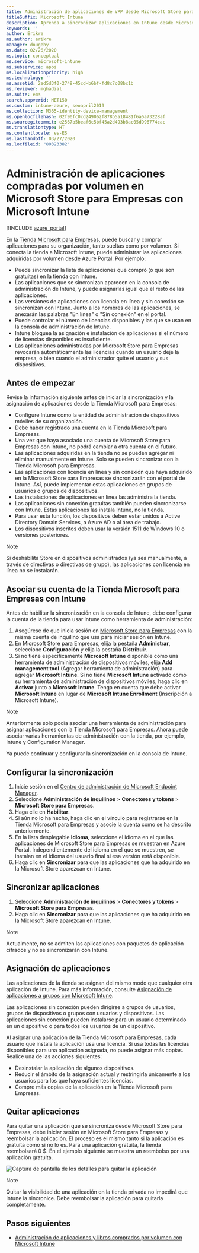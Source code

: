 ```yaml
---
title: Administración de aplicaciones de VPP desde Microsoft Store para Empresas
titleSuffix: Microsoft Intune
description: Aprenda a sincronizar aplicaciones en Intune desde Microsoft Store para Empresas.
keywords: ''
author: Erikre
ms.author: erikre
manager: dougeby
ms.date: 02/26/2020
ms.topic: conceptual
ms.service: microsoft-intune
ms.subservice: apps
ms.localizationpriority: high
ms.technology: ''
ms.assetid: 2ed5d3f0-2749-45cd-b6bf-fd8c7c08bc1b
ms.reviewer: mghadial
ms.suite: ems
search.appverid: MET150
ms.custom: intune-azure, seoapril2019
ms.collection: M365-identity-device-management
ms.openlocfilehash: 02f90fc0cd249062f878b5a18481f6a6a73228af
ms.sourcegitcommit: e2567b5beaf6c5bf45a2d493b8ac05d996774cac
ms.translationtype: HT
ms.contentlocale: es-ES
ms.lasthandoff: 03/27/2020
ms.locfileid: "80323382"
---
```

# <a name="how-to-manage-volume-purchased-apps-from-the-microsoft-store-for-business-with-microsoft-intune"></a>Administración de aplicaciones compradas por volumen en Microsoft Store para Empresas con Microsoft Intune

[!INCLUDE [azure_portal](../includes/azure_portal.md)]

En la [Tienda Microsoft para Empresas](https://www.microsoft.com/business-store), puede buscar y comprar aplicaciones para su organización, tanto sueltas como por volumen. Si conecta la tienda a Microsoft Intune, puede administrar las aplicaciones adquiridas por volumen desde Azure Portal. Por ejemplo:

* Puede sincronizar la lista de aplicaciones que compró (o que son gratuitas) en la tienda con Intune.
* Las aplicaciones que se sincronizan aparecen en la consola de administración de Intune, y puede asignarlas igual que el resto de las aplicaciones.
* Las versiones de aplicaciones con licencia en línea y sin conexión se sincronizan con Intune. Junto a los nombres de las aplicaciones, se anexarán las palabras "En línea" o "Sin conexión" en el portal.
* Puede controlar el número de licencias disponibles y las que se usan en la consola de administración de Intune.
* Intune bloquea la asignación e instalación de aplicaciones si el número de licencias disponibles es insuficiente.
* Las aplicaciones administradas por Microsoft Store para Empresas revocarán automáticamente las licencias cuando un usuario deje la empresa, o bien cuando el administrador quite el usuario y sus dispositivos.

## <a name="before-you-start"></a>Antes de empezar

Revise la información siguiente antes de iniciar la sincronización y la asignación de aplicaciones desde la Tienda Microsoft para Empresas:

- Configure Intune como la entidad de administración de dispositivos móviles de su organización.
- Debe haber registrado una cuenta en la Tienda Microsoft para Empresas.
- Una vez que haya asociado una cuenta de Microsoft Store para Empresas con Intune, no podrá cambiar a otra cuenta en el futuro.
- Las aplicaciones adquiridas en la tienda no se pueden agregar ni eliminar manualmente en Intune. Solo se pueden sincronizar con la Tienda Microsoft para Empresas.
- Las aplicaciones con licencia en línea y sin conexión que haya adquirido en la Microsoft Store para Empresas se sincronizarán con el portal de Intune. Así, puede implementar estas aplicaciones en grupos de usuarios o grupos de dispositivos.
- Las instalaciones de aplicaciones en línea las administra la tienda.
- Las aplicaciones sin conexión gratuitas también pueden sincronizarse con Intune. Estas aplicaciones las instala Intune, no la tienda.
- Para usar esta función, los dispositivos deben estar unidos a Active Directory Domain Services, a Azure AD o al área de trabajo.
- Los dispositivos inscritos deben usar la versión 1511 de Windows 10 o versiones posteriores.

> [!NOTE]
> Si deshabilita Store en dispositivos administrados (ya sea manualmente, a través de directivas o directivas de grupo), las aplicaciones con licencia en línea no se instalarán.

## <a name="associate-your-microsoft-store-for-business-account-with-intune"></a>Asociar su cuenta de la Tienda Microsoft para Empresas con Intune

Antes de habilitar la sincronización en la consola de Intune, debe configurar la cuenta de la tienda para usar Intune como herramienta de administración:

1. Asegúrese de que inicia sesión en [Microsoft Store para Empresas](https://www.microsoft.com/business-store) con la misma cuenta de inquilino que usa para iniciar sesión en Intune.
2. En Microsoft Store para Empresas, elija la pestaña **Administrar**, seleccione **Configuración** y elija la pestaña **Distribuir**.
3. Si no tiene específicamente **Microsoft Intune** disponible como una herramienta de administración de dispositivos móviles, elija **Add management tool** (Agregar herramienta de administración) para agregar **Microsoft Intune**. Si no tiene **Microsoft Intune** activado como su herramienta de administración de dispositivos móviles, haga clic en **Activar** junto a **Microsoft Intune**. Tenga en cuenta que debe activar **Microsoft Intune** en lugar de **Microsoft Intune Enrollment** (Inscripción a Microsoft Intune).

> [!NOTE]
> Anteriormente solo podía asociar una herramienta de administración para asignar aplicaciones con la Tienda Microsoft para Empresas. Ahora puede asociar varias herramientas de administración con la tienda, por ejemplo, Intune y Configuration Manager.

Ya puede continuar y configurar la sincronización en la consola de Intune.

## <a name="configure-synchronization"></a>Configurar la sincronización

1. Inicie sesión en el [Centro de administración de Microsoft Endpoint Manager](https://go.microsoft.com/fwlink/?linkid=2109431).
2. Seleccione **Administración de inquilinos** > **Conectores y tokens** > **Microsoft Store para Empresas**.
3. Haga clic en **Habilitar**.
4. Si aún no lo ha hecho, haga clic en el vínculo para registrarse en la Tienda Microsoft para Empresas y asocie la cuenta como se ha descrito anteriormente.
5. En la lista desplegable **Idioma**, seleccione el idioma en el que las aplicaciones de Microsoft Store para Empresas se muestran en Azure Portal. Independientemente del idioma en el que se muestren, se instalan en el idioma del usuario final si esa versión está disponible.
6. Haga clic en **Sincronizar** para que las aplicaciones que ha adquirido en la Microsoft Store aparezcan en Intune.

## <a name="synchronize-apps"></a>Sincronizar aplicaciones

1. Seleccione **Administración de inquilinos** > **Conectores y tokens** > **Microsoft Store para Empresas**.
2. Haga clic en **Sincronizar** para que las aplicaciones que ha adquirido en la Microsoft Store aparezcan en Intune.

> [!NOTE]
> Actualmente, no se admiten las aplicaciones con paquetes de aplicación cifrados y no se sincronizarán con Intune.

## <a name="assign-apps"></a>Asignación de aplicaciones

Las aplicaciones de la tienda se asignan del mismo modo que cualquier otra aplicación de Intune. Para más información, consulte [Asignación de aplicaciones a grupos con Microsoft Intune](apps-deploy.md).

Las aplicaciones sin conexión pueden dirigirse a grupos de usuarios, grupos de dispositivos o grupos con usuarios y dispositivos.
Las aplicaciones sin conexión pueden instalarse para un usuario determinado en un dispositivo o para todos los usuarios de un dispositivo.

Al asignar una aplicación de la Tienda Microsoft para Empresas, cada usuario que instala la aplicación usa una licencia. Si usa todas las licencias disponibles para una aplicación asignada, no puede asignar más copias. Realice una de las acciones siguientes:

* Desinstalar la aplicación de algunos dispositivos.
* Reducir el ámbito de la asignación actual y restringirla únicamente a los usuarios para los que haya suficientes licencias.
* Compre más copias de la aplicación en la Tienda Microsoft para Empresas.

## <a name="remove-apps"></a>Quitar aplicaciones

Para quitar una aplicación que se sincroniza desde Microsoft Store para Empresas, debe iniciar sesión en Microsoft Store para Empresas y reembolsar la aplicación. El proceso es el mismo tanto si la aplicación es gratuita como si no lo es. Para una aplicación gratuita, la tienda reembolsará 0 $. En el ejemplo siguiente se muestra un reembolso por una aplicación gratuita. 

![Captura de pantalla de los detalles para quitar la aplicación](./media/windows-store-for-business/microsoft-store-for-business-01.png)

> [!NOTE]
> Quitar la visibilidad de una aplicación en la tienda privada no impedirá que Intune la sincronice. Debe reembolsar la aplicación para quitarla completamente.

## <a name="next-steps"></a>Pasos siguientes

* [Administración de aplicaciones y libros comprados por volumen con Microsoft Intune](vpp-apps.md)
